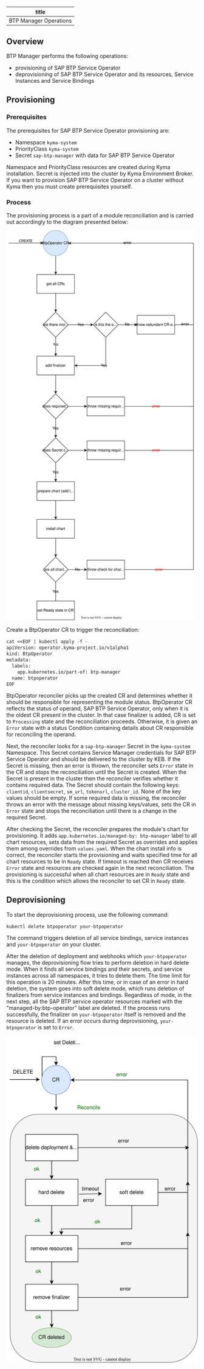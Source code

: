 | title                  |
|------------------------|
| BTP Manager Operations |

## Overview

BTP Manager performs the following operations:
- provisioning of SAP BTP Service Operator
- deprovisioning of SAP BTP Service Operator and its resources, Service Instances and Service Bindings

## Provisioning

### Prerequisites

The prerequisites for SAP BTP Service Operator provisioning are:
- Namespace `kyma-system`
- PriorityClass `kyma-system`
- Secret `sap-btp-manager` with data for SAP BTP Service Operator

Namespace and PriorityClass resources are created during Kyma installation. Secret is injected into the cluster by Kyma Environment Broker. If you want to provision SAP BTP Service Operator on a cluster without Kyma then you must create prerequisites yourself.

### Process

The provisioning process is a part of a module reconciliation and is carried out accordingly to the diagram presented below:

![Provisioning diagram](./assets/provisioning.svg)

Create a BtpOperator CR to trigger the reconciliation:

```shell
cat <<EOF | kubectl apply -f -
apiVersion: operator.kyma-project.io/v1alpha1
kind: BtpOperator
metadata:
  labels:
    app.kubernetes.io/part-of: btp-manager
  name: btpoperator
EOF
```

BtpOperator reconciler picks up the created CR and determines whether it should be responsible for representing the module status. BtpOperator CR reflects the status of operand, SAP BTP Service Operator, only when it is the oldest CR present in the cluster. In that case finalizer is added, CR is set to `Processing` state and the reconciliation proceeds. Otherwise, it is given an `Error` state with a status Condition containing details about CR responsible for reconciling the operand.

Next, the reconciler looks for a `sap-btp-manager` Secret in the `kyma-system` Namespace. This Secret contains Service Manager credentials for SAP BTP Service Operator and should be delivered to the cluster by KEB. If the Secret is missing, then an error is thrown, the reconciler sets `Error` state in the CR and stops the reconciliation until the Secret is created. When the Secret is present in the cluster then the reconciler verifies whether it contains required data. The Secret should contain the following keys: `clientid`, `clientsecret`, `sm_url`, `tokenurl`, `cluster_id`. None of the key values should be empty. If some required data is missing, the reconciler throws an error with the message about missing keys/values, sets the CR in `Error` state and stops the reconciliation until there is a change in the required Secret.

After checking the Secret, the reconciler prepares the module's chart for provisioning. It adds `app.kubernetes.io/managed-by: btp-manager` label to all chart resources, sets data from the required Secret as overrides and applies them among overrides from `values.yaml`. When the chart install info is correct, the reconciler starts the provisioning and waits specified time for all chart resources to be in `Ready` state. If timeout is reached then CR receives `Error` state and resources are checked again in the next reconciliation. The provisioning is successful when all chart resources are in `Ready` state and this is the condition which allows the reconciler to set CR in `Ready` state.

## Deprovisioning

To start the deprovisioning process, use the following command:

```
kubectl delete btpoperator your-btpoperator
```

The command triggers deletion of all service bindings, service instances and `your-btpoperator` on your cluster.

After the deletion of deployment and webhooks which `your-btpoperator` manages, the deprovisioning flow tries to perform deletion in hard delete mode. When it finds all service bindings and their secrets, and service instances across all namespaces, it tries to delete them.
The time limit for this operation is 20 minutes.
After this time, or in case of an error in hard deletion, the system goes into soft delete mode, which runs deletion of finalizers from service instances and bindings.
Regardless of mode, in the next step, all the SAP BTP service operator resources marked with the "managed-by:btp-operator" label are deleted.
If the process runs successfully, the finalizer on `your-btpoperator` itself is removed and the resource is deleted.
If an error occurs during deprovisioning, `your-btpoperator` is set to `Error`.

![Deprovisioning diagram](./assets/deprovisioning.svg)
